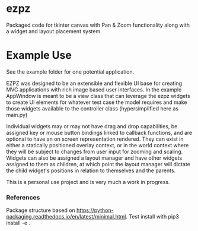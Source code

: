 # ezpz
Packaged code for tkinter canvas with Pan & Zoom functionality along with a widget and layout placement system.


# Example Use
See the example folder for one potential application.

EZPZ was designed to be an extensible and flexible UI base for creating MVC applications with rich image based user interfaces. In the example AppWindow is meant to be a view class that can leverage the ezpz widgets to create UI elements for whatever test case the model requires and make those widgets available to the controller class (hypersimplified here as main.py)

Individual widgets may or may not have drag and drop capabilities, be assigned key or mouse button bindings linked to callback functions, and are optional to have an on screen representation rendered. They can exist in either a statically positioned overlay context, or in the world context where they will be subject to changes from user input for zooming and scaling. Widgets can also be assigned a layout manager and have other widgets assigned to them as children, at which point the layout manager will dictate the child widget's positions in relation to themselves and the parents.

This is a personal use project and is very much a work in progress.

### References
Package structure based on https://python-packaging.readthedocs.io/en/latest/minimal.html.
Test install with pip3 install -e .